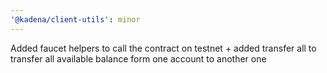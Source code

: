```yaml
---
'@kadena/client-utils': minor
---
```


Added faucet helpers to call the contract on testnet + added transfer all to
transfer all available balance form one account to another one
